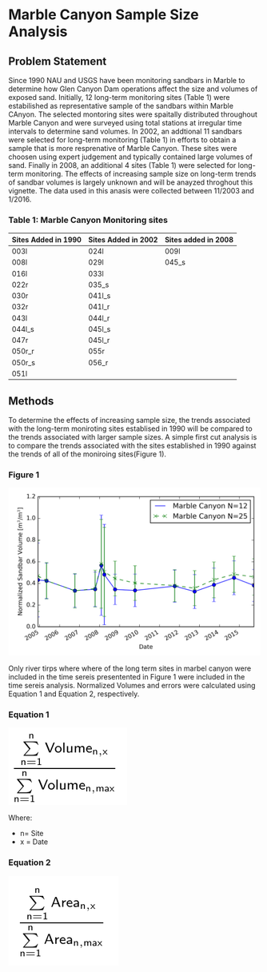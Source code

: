 # Marble Canyon Sample Size Analysis

## Problem Statement
Since 1990 NAU and USGS have been monitoring sandbars in Marble to determine how Glen Canyon Dam operations affect the size and volumes of exposed sand.  Initially, 12 long-term monitoring sites (Table 1) were estabilished as representative sample of the sandbars within Marble CAnyon.  The selected montoring sites were spaitally distributed throughout Marble Canyon and were surveyed using total stations at irregular time intervals to determine sand volumes.  In 2002, an addtional 11 sandbars were selected for long-term monitoring (Table 1) in efforts to obtain a sample that is more resprenative of Marble Canyon.  These sites were choosen using expert judgement and typically contained large volumes of sand.  Finally in 2008, an additional 4 sites (Table 1) were selected for long-term monitoring.  The effects of increasing sample size on long-term trends of sandbar volumes is largely unknown and will be anayzed throghout this vignette.  The data used in this anasis were collected between 11/2003 and 1/2016.

### Table 1: Marble Canyon Monitoring sites
| Sites Added in 1990 |Sites Added in 2002|Sites added in 2008|
|------| -----|----|
|003l  | 024l |009l|
|008l  | 029l |045_s|
|016l  | 033l |
|022r  | 035_s |
|030r  | 041l_s |
|032r  |041l_r |
|043l  | 044l_r |
|044l_s| 045l_s |
|047r  | 045l_r |
|050r_r| 055r |
|050r_s| 056_r |
|051l  |

## Methods
To determine the effects of increasing sample size, the trends associated with the long-term moniroting sites establised in 1990 will be compared to the trends associated with larger sample sizes.  A simple first cut analysis is to compare the trends associated with the sites established in 1990 against the trends of all of the moniroing sites(Figure 1).
### Figure 1
![mc_variability][fig1]


Only river tirps where where of the long term sites in marbel canyon were included in the time sereis presentented in Figure 1 were included in the time sereis analysis.  Normalized Volumes and errors were calculated using Equation 1 and Equation 2, respectively.

### Equation 1

![norm_vol][eq1]

Where:
- n= Site
- x = Date

### Equation 2
![norm_area][eq2]



[fig1]: Output\mc_variability.png
[eq1]: Output\mc_var\norm_vol.png
[eq2]: Output\mc_var\norm_area.png
